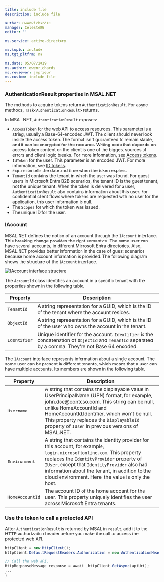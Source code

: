 ```yaml
---
title: include file
description: include file

author: OwenRichards1
manager: CelesteDG
editor: ''

ms.service: active-directory

ms.topic: include
ms.tgt_pltfrm: na

ms.date: 05/07/2019
ms.author: owenrichards
ms.reviewer: jmprieur
ms.custom: include file
---
```


### AuthenticationResult properties in MSAL.NET

The methods to acquire tokens return `AuthenticationResult`. For async methods, `Task<AuthenticationResult>` returns.

In MSAL.NET, `AuthenticationResult` exposes:

- `AccessToken` for the web API to access resources. This parameter is a string, usually a Base-64-encoded JWT. The client should never look inside the access token. The format isn't guaranteed to remain stable, and it can be encrypted for the resource. Writing code that depends on access token content on the client is one of the biggest sources of errors and client logic breaks. For more information, see [Access tokens](../../access-tokens.md).
- `IdToken` for the user. This parameter is an encoded JWT. For more information, see [ID tokens](../../id-tokens.md).
- `ExpiresOn` tells the date and time when the token expires.
- `TenantId` contains the tenant in which the user was found. For guest users in Microsoft Entra B2B scenarios, the tenant ID is the guest tenant, not the unique tenant.
When the token is delivered for a user, `AuthenticationResult` also contains information about this user. For confidential client flows where tokens are requested with no user for the application, this user information is null.
- The `Scopes` for which the token was issued.
- The unique ID for the user.

### IAccount

MSAL.NET defines the notion of an account through the `IAccount` interface. This breaking change provides the right semantics. The same user can have several accounts, in different Microsoft Entra directories. Also, MSAL.NET provides better information in the case of guest scenarios because home account information is provided.
The following diagram shows the structure of the `IAccount` interface.

![IAccount interface structure](https://user-images.githubusercontent.com/13203188/44657759-4f2df780-a9fe-11e8-97d1-1abbffade340.png)

The `AccountId` class identifies an account in a specific tenant with the properties shown in the following table.

| Property | Description |
|----------|-------------|
| `TenantId` | A string representation for a GUID, which is the ID of the tenant where the account resides. |
| `ObjectId` | A string representation for a GUID, which is the ID of the user who owns the account in the tenant. |
| `Identifier` | Unique identifier for the account. `Identifier` is the concatenation of `ObjectId` and `TenantId` separated by a comma. They're not Base 64 encoded. |

The `IAccount` interface represents information about a single account. The same user can be present in different tenants, which means that a user can have multiple accounts. Its members are shown in the following table.

| Property | Description |
|----------|-------------|
| `Username` | A string that contains the displayable value in UserPrincipalName (UPN) format, for example, john.doe@contoso.com. This string can be null, unlike HomeAccountId and HomeAccountId.Identifier, which won't be null. This property replaces the `DisplayableId` property of `IUser` in previous versions of MSAL.NET. |
| `Environment` | A string that contains the identity provider for this account, for example, `login.microsoftonline.com`. This property replaces the `IdentityProvider` property of `IUser`, except that `IdentityProvider` also had information about the tenant, in addition to the cloud environment. Here, the value is only the host. |
| `HomeAccountId` | The account ID of the home account for the user. This property uniquely identifies the user across Microsoft Entra tenants. |

### Use the token to call a protected API

After `AuthenticationResult` is returned by MSAL in `result`, add it to the HTTP authorization header before you make the call to access the protected web API.

```csharp
httpClient = new HttpClient();
httpClient.DefaultRequestHeaders.Authorization = new AuthenticationHeaderValue("Bearer", result.AccessToken);

// Call the web API.
HttpResponseMessage response = await _httpClient.GetAsync(apiUri);
...
}
```
